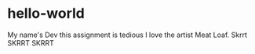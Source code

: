 # hello-world
My name's Dev this assignment is tedious I love the artist Meat Loaf.
Skrrt
SKRRT SKRRT
